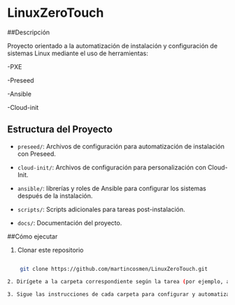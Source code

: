 # LinuxZeroTouch

##Descripción

Proyecto orientado a la automatización de instalación y configuración de sistemas Linux mediante el uso de herramientas:

-PXE

-Preseed

-Ansible

-Cloud-init


## Estructura del Proyecto

- `preseed/`: Archivos de configuración para automatización de instalación con Preseed.

- `cloud-init/`: Archivos de configuración para personalización con Cloud-Init.

- `ansible/`: librerías y roles de Ansible para configurar los sistemas después de la 
instalación.

- `scripts/`: Scripts adicionales para tareas post-instalación.

- `docs/`: Documentación del proyecto.


##Cómo ejecutar 

1. Clonar este repositorio

```bash

	git clone https://github.com/martincosmen/LinuxZeroTouch.git

2. Dirígete a la carpeta correspondiente según la tarea (por ejemplo, ansible/ para ejecutar playbooks).

3. Sigue las instrucciones de cada carpeta para configurar y automatizar tu entorno.	

